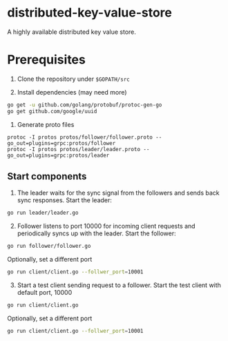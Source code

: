 # distributed-key-value-store
A highly available distributed key value store.

# Prerequisites
1. Clone the repository under `$GOPATH/src`

1. Install dependencies (may need more)
```bash
go get -u github.com/golang/protobuf/protoc-gen-go
go get github.com/google/uuid
```

1. Generate proto files
```
protoc -I protos protos/follower/follower.proto --go_out=plugins=grpc:protos/follower
protoc -I protos protos/leader/leader.proto --go_out=plugins=grpc:protos/leader
```

## Start components

1. The leader waits for the sync signal from the followers and sends back sync responses.
Start the leader:
```bash
go run leader/leader.go
```

2. Follower listens to port 10000 for incoming client requests and periodically syncs up with the leader.
Start the follower:
```bash
go run follower/follower.go
```
Optionally, set a different port
```bash
go run client/client.go --follwer_port=10001
```

3. Start a test client sending request to a follower.
Start the test client with default port, 10000
```bash
go run client/client.go
```
Optionally, set a different port
```bash
go run client/client.go --follwer_port=10001
```
